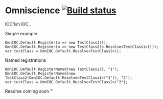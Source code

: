 Omniscience [![Build status](https://ci.appveyor.com/api/projects/status/5xeeg6rp6sgas90o)](https://ci.appveyor.com/project/CodeDux/omniscience)
===========

IOC'ish IOC.. 

Simple example
```
OmnIOC.Default.Register(o => new TestClass1());
OmnIOC.Default.Register(o => new TestClass2(o.Resolve<TestClass1>()));
var testClass = OmnIOC.Default.Resolve<TestClass2>();
```

Named registrations
```
OmnIOC.Default.RegisterNamed(new TestClass1(), "1");
OmnIOC.Default.RegisterNamed(new TestClass2(OmnIOC.Default.Resolve<TestClass1>("1")), "2");
var testClass = OmnIOC.Default.Resolve<TestClass2>("2");
```

Readme coming soon ™